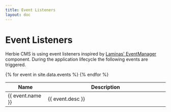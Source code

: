 ```yaml
---
title: Event Listeners
layout: doc
---
```


# Event Listeners

Herbie CMS is using event listeners inspired by [Laminas' EventManager](https://docs.laminas.dev/laminas-eventmanager) component.
During the application lifecycle the following events are triggered.

<table class="pure-table pure-table-horizontal">
    <thead>
        <tr>
            <th style="width:25%">Name</th>
            <th style="width:75%">Description</th>
        </tr>
    </thead>
    <tbody>
    {% for event in site.data.events %}
        <tr>
            <td>{{ event.name }}</td>
            <td>{{ event.desc }}</td>
        </tr>
    {% endfor %}
    </tbody>
</table>
